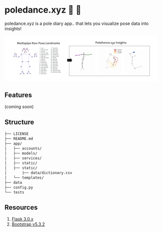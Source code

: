 # poledance.xyz 💃 🕺

poledance.xyz is a pole diary app.. that lets you visualize pose data into insights!

![What is poledancexyz about](docs/images/poledancexyz_cover.png)

## Features

(coming soon)

## Structure

```
├── LICENSE
├── README.md
├── app/
│   ├── accounts/
│   ├── models/
│   ├── services/
│   ├── static/
│   ├── static/
│       ├── data/dictionary.csv
│   └── templates/
├── data
├── config.py
└── tests
```

## Resources

1. [Flask 3.0.x](https://flask.palletsprojects.com/en/3.0.x/)
2. [Bootstrap v5.3.2](https://getbootstrap.com/)